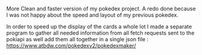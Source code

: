 More Clean and faster version of my pokedex project.
A redo done because I was not happy about the speed and layout of my previous pokedex.

In order to speed up the display of the cards a whole lot I made a separate program to gather
all needed information from all fetch requests sent to the pokiapi as well add them all together in a single
json file : https://www.atbdw.com/pokedexv2/pokedexmaker/

